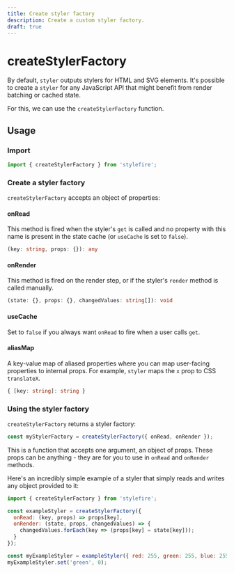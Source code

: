 ```yaml
---
title: Create styler factory
description: Create a custom styler factory.
draft: true
---
```


# createStylerFactory

By default, `styler` outputs stylers for HTML and SVG elements. It's possible to create a `styler` for any JavaScript API that might benefit from render batching or cached state.

For this, we can use the `createStylerFactory` function.

## Usage

### Import

```javascript
import { createStylerFactory } from 'stylefire';
```

### Create a styler factory

`createStylerFactory` accepts an object of properties:

#### onRead

This method is fired when the styler's `get` is called and no property with this name is present in the state cache (or `useCache` is set to `false`).

```typescript
(key: string, props: {}): any
```

#### onRender

This method is fired on the render step, or if the styler's `render` method is called manually.

```typescript
(state: {}, props: {}, changedValues: string[]): void
```

#### useCache

Set to `false` if you always want `onRead` to fire when a user calls `get`.

#### aliasMap

A key-value map of aliased properties where you can map user-facing properties to internal props. For example, `styler` maps the `x` prop to CSS `translateX`.

```typescript
{ [key: string]: string }
```

### Using the styler factory

`createStylerFactory` returns a styler factory:

```javascript
const myStylerFactory = createStylerFactory({ onRead, onRender });
```

This is a function that accepts one argument, an object of props. These props can be anything - they are for you to use in `onRead` and `onRender` methods.

Here's an incredibly simple example of a styler that simply reads and writes any object provided to it:

```javascript
import { createStylerFactory } from 'stylefire';

const exampleStyler = createStylerFactory({
  onRead: (key, props) => props[key],
  onRender: (state, props, changedValues) => {
    changedValues.forEach(key => (props[key] = state[key]));
  }
});

const myExampleStyler = exampleStyler({ red: 255, green: 255, blue: 255 });
myExampleStyler.set('green', 0);
```